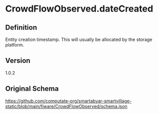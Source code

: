 # CrowdFlowObserved.dateCreated

## Definition
Entity creation timestamp. This will usually be allocated by the storage platform.

## Version
1.0.2

## Original Schema
https://github.com/computate-org/smartabyar-smartvillage-static/blob/main/fiware/CrowdFlowObserved/schema.json
